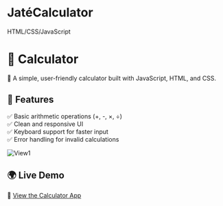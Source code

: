 # JatéCalculator

HTML/CSS/JavaScript

# 🧮 Calculator  
🚀 A simple, user-friendly calculator built with JavaScript, HTML, and CSS.

## 🔹 Features  
✅ Basic arithmetic operations (+, -, ×, ÷)  
✅ Clean and responsive UI  
✅ Keyboard support for faster input  
✅ Error handling for invalid calculations  


![View1](https://github.com/user-attachments/assets/a8a8e092-3879-4429-8958-91028b784272)


## 🌍 Live Demo  

🔗 [View the Calculator App](https://yourusername.github.io/calculator/)
